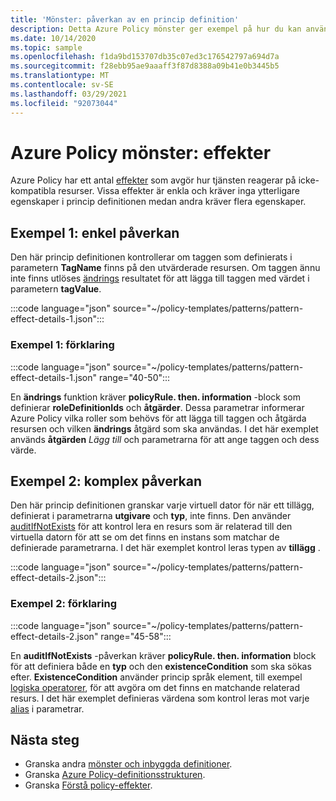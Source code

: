 ```yaml
---
title: 'Mönster: påverkan av en princip definition'
description: Detta Azure Policy mönster ger exempel på hur du kan använda de olika effekterna av en princip definition.
ms.date: 10/14/2020
ms.topic: sample
ms.openlocfilehash: f1da9bd153707db35c07ed3c176542797a694d7a
ms.sourcegitcommit: f28ebb95ae9aaaff3f87d8388a09b41e0b3445b5
ms.translationtype: MT
ms.contentlocale: sv-SE
ms.lasthandoff: 03/29/2021
ms.locfileid: "92073044"
---
```

# <a name="azure-policy-pattern-effects"></a>Azure Policy mönster: effekter

Azure Policy har ett antal [effekter](../concepts/effects.md) som avgör hur tjänsten reagerar på icke-kompatibla resurser. Vissa effekter är enkla och kräver inga ytterligare egenskaper i princip definitionen medan andra kräver flera egenskaper.

## <a name="sample-1-simple-effect"></a>Exempel 1: enkel påverkan

Den här princip definitionen kontrollerar om taggen som definierats i parametern **TagName** finns på den utvärderade resursen. Om taggen ännu inte finns utlöses [ändrings](../concepts/effects.md#modify) resultatet för att lägga till taggen med värdet i parametern **tagValue**.

:::code language="json" source="~/policy-templates/patterns/pattern-effect-details-1.json":::

### <a name="sample-1-explanation"></a>Exempel 1: förklaring

:::code language="json" source="~/policy-templates/patterns/pattern-effect-details-1.json" range="40-50":::

En **ändrings** funktion kräver **policyRule. then. information** -block som definierar **roleDefinitionIds** och **åtgärder**. Dessa parametrar informerar Azure Policy vilka roller som behövs för att lägga till taggen och åtgärda resursen och vilken **ändrings** åtgärd som ska användas. I det här exemplet används **åtgärden** _Lägg till_ och parametrarna för att ange taggen och dess värde.

## <a name="sample-2-complex-effect"></a>Exempel 2: komplex påverkan

Den här princip definitionen granskar varje virtuell dator för när ett tillägg, definierat i parametrarna **utgivare** och **typ**, inte finns. Den använder [auditIfNotExists](../concepts/effects.md#auditifnotexists) för att kontrol lera en resurs som är relaterad till den virtuella datorn för att se om det finns en instans som matchar de definierade parametrarna. I det här exemplet kontrol leras typen av **tillägg** .

:::code language="json" source="~/policy-templates/patterns/pattern-effect-details-2.json":::

### <a name="sample-2-explanation"></a>Exempel 2: förklaring

:::code language="json" source="~/policy-templates/patterns/pattern-effect-details-2.json" range="45-58":::

En **auditIfNotExists** -påverkan kräver **policyRule. then. information** block för att definiera både en **typ** och den **existenceCondition** som ska sökas efter. **ExistenceCondition** använder princip språk element, till exempel [logiska operatorer](../concepts/definition-structure.md#logical-operators), för att avgöra om det finns en matchande relaterad resurs. I det här exemplet definieras värdena som kontrol leras mot varje [alias](../concepts/definition-structure.md#aliases) i parametrar.

## <a name="next-steps"></a>Nästa steg

- Granska andra [mönster och inbyggda definitioner](./index.md).
- Granska [Azure Policy-definitionsstrukturen](../concepts/definition-structure.md).
- Granska [Förstå policy-effekter](../concepts/effects.md).